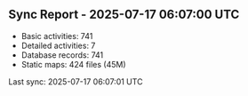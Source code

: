 ## Sync Report - 2025-07-17 06:07:00 UTC

- Basic activities: 741
- Detailed activities: 7
- Database records: 741
- Static maps: 424 files (45M)

Last sync: 2025-07-17 06:07:01 UTC

